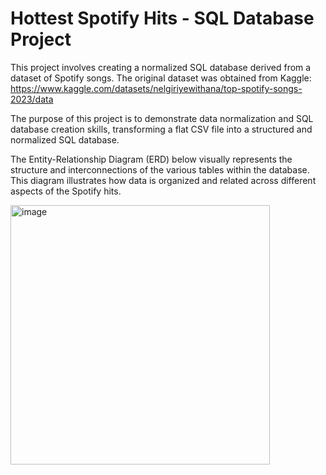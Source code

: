 # Hottest Spotify Hits - SQL Database Project

This project involves creating a normalized SQL database derived from a dataset of Spotify songs. The original dataset was obtained from Kaggle: 
https://www.kaggle.com/datasets/nelgiriyewithana/top-spotify-songs-2023/data

The purpose of this project is to demonstrate data normalization and SQL database creation skills, transforming a flat CSV file into a structured and normalized SQL database.

The Entity-Relationship Diagram (ERD) below visually represents the structure and interconnections of the various tables within the database. This diagram illustrates how data is organized and related across different aspects of the Spotify hits.

<img width="415" alt="image" src="https://github.com/ayodutta/Spotify_Database_SQL/assets/71778767/0bc9f601-c3b0-49c2-a2c4-58f4f2b417e8">
